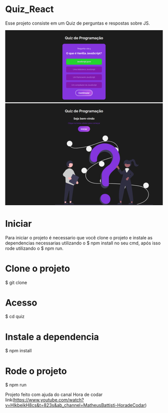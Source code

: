 # Quiz_React

Esse projeto consiste em um Quiz de perguntas e respostas sobre JS.

<img src="/src/img/imgreadme (1).png">

<img src="/src/img/imgreadme (2).png">

# Iniciar
Para iniciar o projeto é necessario que você clone o projeto e instale as dependencias necessarias utilizando o $ npm install no seu cmd, após isso rode utilizando o $ npm run.
# Clone o projeto

$ git clone

# Acesso

$ cd quiz

# Instale a dependencia

$ npm install

# Rode o projeto

$ npm run

Projeto feito com ajuda do canal Hora de codar link(https://www.youtube.com/watch?v=HlkbeikH8cs&t=823s&ab_channel=MatheusBattisti-HoradeCodar)
